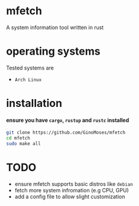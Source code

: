 # mfetch
A system information tool written in rust

# operating systems
Tested systems are
- `Arch Linux`

# installation

#### ensure you have `cargo`, `rustup` and `rustc` installed 

```bash
git clone https://github.com/GinoMoses/mfetch
cd mfetch
sudo make all

```

# TODO
- ensure mfetch supports basic distros like `debian`
- fetch more system infromation (e.g CPU, GPU)
- add a config file to allow slight customization
